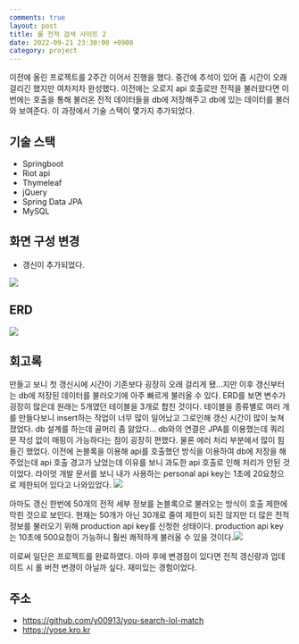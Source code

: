 ```yaml
---
comments: true
layout: post
title: 롤 전적 검색 사이트 2
date: 2022-09-21 23:30:00 +0900
category: project
---
```



이전에 올린 프로젝트를 2주간 이어서 진행을 했다. 중간에 추석이 있어 좀 시간이 오래 걸리긴 했지만 여차저차 완성했다. 이전에는 오로지 api 호출로만 전적을 불러왔다면 이번에는 호출을 통해 불러온 전적 데이터들을 db에 저장해주고 db에 있는 데이터를 불러와 보여준다. 이 과정에서 기술 스택이 몇가지 추가되었다.
## 기술 스택
- Springboot
- Riot api
- Thymeleaf
- jQuery
- Spring Data JPA
- MySQL

## 화면 구성 변경
- 갱신이 추가되었다.

![](https://velog.velcdn.com/images/y00913/post/ce3c4484-807c-4cc0-a391-8d8146a4e7cd/image.png)

## ERD
![](https://velog.velcdn.com/images/y00913/post/72a75dd5-18b2-49a1-afe3-340a16830614/image.png)


## 회고록
만들고 보니 첫 갱신시에 시간이 기존보다 굉장히 오래 걸리게 됐...지만 이후 갱신부터는 db에 저장된 데이터를 불러오기에 아주 빠르게 불러올 수 있다.
ERD를 보면 변수가 굉장히 많은데 원래는 5개였던 테이블을 3개로 합친 것이다. 테이블을 종류별로 여러 개를 만들다보니 insert하는 작업이 너무 많이 일어났고 그로인해 갱신 시간이 많이 늦쳐졌었다. db 설계를 하는데 골머리 좀 앓았다... db와의 연결은 JPA를 이용했는데 쿼리문 작성 없이 매핑이 가능하다는 점이 굉장히 편했다. 물론 에러 처리 부분에서 많이 힘들긴 했었다.
이전에 논블록을 이용해 api를 호출했던 방식을 이용하여 db에 저장을 해주었는데 api 호출 경고가 났었는데 이유를 보니 과도한 api 호출로 인해 처리가 안된 것이었다. 라이엇 개발 문서를 보니 내가 사용하는 personal api key는 1초에 20요청으로 제한되어 있다고 나와있었다. ![](https://velog.velcdn.com/images/y00913/post/d0dd2dc3-b156-47c1-8b16-349eabac7923/image.png)

아마도 갱신 한번에 50개의 전적 세부 정보를 논블록으로 불러오는 방식이 호출 제한에 막힌 것으로 보인다. 현재는 50개가 아닌 30개로 줄여 제한이 되진 않지만 더 많은 전적 정보를 불러오기 위해 production api key를 신청한 상태이다. production api key는 10초에 500요청이 가능하니 훨씬 쾌적하게 불러올 수 있을 것이다.![](https://velog.velcdn.com/images/y00913/post/82ef38d6-b21a-48fb-951a-0fbbecab0d5f/image.png)

이로써 일단은 프로젝트를 완료하였다. 아마 후에 변경점이 있다면 전적 갱신량과 업데이트 시 롤 버전 변경이 아닐까 싶다. 재미있는 경험이었다.

## 주소
- https://github.com/y00913/you-search-lol-match
- https://yose.kro.kr